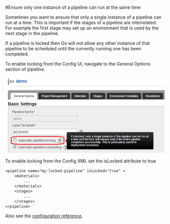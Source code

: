#Ensure only one instance of a pipeline can run at the same time

Sometimes you want to ensure that only a single instance of a pipeline can run at a time. This is important if the stages of a pipeline are interrelated. For example the first stage may set up an environment that is used by the next stage in the pipeline.

If a pipeline is locked then Go will not allow any other instance of that pipeline to be scheduled until the currently running one has been completed.

To enable locking from the Config UI, navigate to the General Options section of pipeline.

![](../resources/images/pipeline_locking.png)

To enable locking from the Config XML set the isLocked attribute to true

```
<pipeline name="my-locked-pipeline" isLocked="true" >
    <materials>
        ...
    </materials>
    <stages>
        ...
    </stages>
</pipeline>
```

Also see the [configuration reference](configuration_reference.md#pipeline).